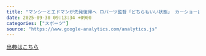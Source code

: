```yaml
---
title: "マンシーとエドマンが先発復帰へ ロバーツ監督「どちらもいい状態」 カーショーは地区シリーズでロースター入り（サンケイスポーツ） - Yahoo!ニュース"
date: 2025-09-30 09:13:34 +0900
categories: ["スポーツ"]
source: "https://www.google-analytics.com/analytics.js"
---
```


[出典はこちら](https://www.google-analytics.com/analytics.js)
